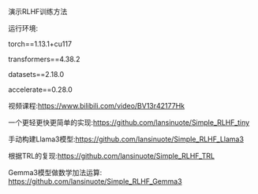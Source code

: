 演示RLHF训练方法

运行环境:

torch==1.13.1+cu117

transformers==4.38.2

datasets==2.18.0

accelerate==0.28.0

视频课程:https://www.bilibili.com/video/BV13r42177Hk

一个更轻更快更简单的实现:https://github.com/lansinuote/Simple_RLHF_tiny

手动构建Llama3模型:https://github.com/lansinuote/Simple_RLHF_Llama3

根据TRL的复现:https://github.com/lansinuote/Simple_RLHF_TRL

Gemma3模型做数学加法运算: https://github.com/lansinuote/Simple_RLHF_Gemma3
